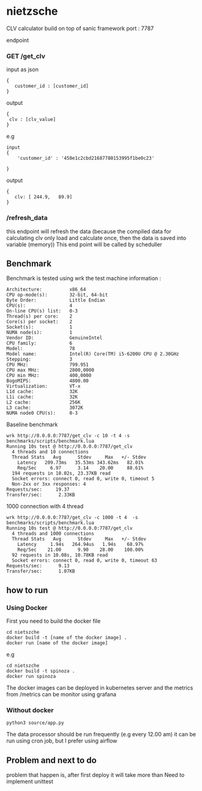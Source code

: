 # nietzsche
CLV calculator build on top of sanic framework
port : 7787

endpoint
### GET /get_clv
input as json 
```
{
   customer_id : [customer_id]
}
```
output 
```
{
 clv : [clv_value]
}
```
e.g
```
input
{
    'customer_id' : '450e1c2cbd21687780153995f1be0c23'

}
```
output
```
{
   clv: [​ ​244.9,​ ​ ​ ​89.9]
}
```


### /refresh_data

this endpoint will refresh the data
(because the compiled data for calculating clv only load and calculate once, then the data is saved into variable (memory))
This end point will be called by scheduller


## Benchmark
Benchmark is tested using wrk
the test machine information :
```
Architecture:          x86_64
CPU op-mode(s):        32-bit, 64-bit
Byte Order:            Little Endian
CPU(s):                4
On-line CPU(s) list:   0-3
Thread(s) per core:    2
Core(s) per socket:    2
Socket(s):             1
NUMA node(s):          1
Vendor ID:             GenuineIntel
CPU family:            6
Model:                 78
Model name:            Intel(R) Core(TM) i5-6200U CPU @ 2.30GHz
Stepping:              3
CPU MHz:               799.951
CPU max MHz:           2800,0000
CPU min MHz:           400,0000
BogoMIPS:              4800.00
Virtualization:        VT-x
L1d cache:             32K
L1i cache:             32K
L2 cache:              256K
L3 cache:              3072K
NUMA node0 CPU(s):     0-3
```
Baseline benchmark
```
wrk http://0.0.0.0:7787/get_clv -c 10 -t 4 -s benchmarks/scripts/benchmark.lua 
Running 10s test @ http://0.0.0.0:7787/get_clv
  4 threads and 10 connections
  Thread Stats   Avg      Stdev     Max   +/- Stdev
    Latency   209.73ms   35.53ms 343.62ms   82.01%
    Req/Sec     6.97      3.14    20.00     88.61%
  194 requests in 10.02s, 23.37KB read
  Socket errors: connect 0, read 0, write 0, timeout 5
  Non-2xx or 3xx responses: 4
Requests/sec:     19.37
Transfer/sec:      2.33KB
```
1000 connection with 4 thread
```
wrk http://0.0.0.0:7787/get_clv -c 1000 -t 4  -s benchmarks/scripts/benchmark.lua 
Running 10s test @ http://0.0.0.0:7787/get_clv
  4 threads and 1000 connections
  Thread Stats   Avg      Stdev     Max   +/- Stdev
    Latency     1.94s   264.94us   1.94s    68.97%
    Req/Sec    21.00      9.90    28.00    100.00%
  92 requests in 10.08s, 10.78KB read
  Socket errors: connect 0, read 0, write 0, timeout 63
Requests/sec:      9.13
Transfer/sec:      1.07KB
```

## how to run 

### Using Docker

First you need to build the docker file
```
cd nietszche
docker build -t [name of the docker image] .
docker run [name of the docker image]
```
e.g
```
cd nietszche
docker build -t spinoza .
docker run spinoza
```

The docker images can be deployed in kubernetes server 
and the metrics from /metrics can be monitor using grafana

### Without docker
```
python3 source/app.py
```

The data processor should be run frequently (e.g every 12.00 am) 
it can be run using cron job, but I prefer using airflow

## Problem and next to do
problem that happen is, after first deploy
it will take more than 
Need to implement unittest
